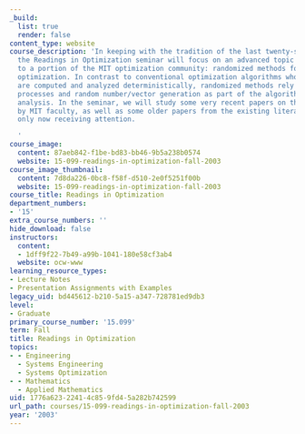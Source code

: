 ```yaml
---
_build:
  list: true
  render: false
content_type: website
course_description: 'In keeping with the tradition of the last twenty-some years,
  the Readings in Optimization seminar will focus on an advanced topic of interest
  to a portion of the MIT optimization community: randomized methods for deterministic
  optimization. In contrast to conventional optimization algorithms whose iterates
  are computed and analyzed deterministically, randomized methods rely on stochastic
  processes and random number/vector generation as part of the algorithm and/or its
  analysis. In the seminar, we will study some very recent papers on this topic, many
  by MIT faculty, as well as some older papers from the existing literature that are
  only now receiving attention.

  '
course_image:
  content: 87aeb842-f1be-bd83-bb46-9b5a238b0574
  website: 15-099-readings-in-optimization-fall-2003
course_image_thumbnail:
  content: 7d8da226-0bc8-f58f-d510-2e0f5251f00b
  website: 15-099-readings-in-optimization-fall-2003
course_title: Readings in Optimization
department_numbers:
- '15'
extra_course_numbers: ''
hide_download: false
instructors:
  content:
  - 1dff9f22-7b49-a99b-1041-180e58cf3ab4
  website: ocw-www
learning_resource_types:
- Lecture Notes
- Presentation Assignments with Examples
legacy_uid: bd445612-b210-5a15-a347-728781ed9db3
level:
- Graduate
primary_course_number: '15.099'
term: Fall
title: Readings in Optimization
topics:
- - Engineering
  - Systems Engineering
  - Systems Optimization
- - Mathematics
  - Applied Mathematics
uid: 1776a623-2241-4c85-9fd4-5a282b742599
url_path: courses/15-099-readings-in-optimization-fall-2003
year: '2003'
---
```


